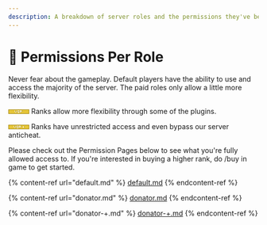 ```yaml
---
description: A breakdown of server roles and the permissions they've been granted.
---
```


# 👮 Permissions Per Role

Never fear about the gameplay. Default players have the ability to use and access the majority of the server. The paid roles only allow a little more flexibility.&#x20;

![](../.gitbook/assets/vip.png) Ranks allow more flexibility through some of the plugins.

![](../.gitbook/assets/vipplus.png) Ranks have unrestricted access and even bypass our server anticheat.&#x20;

Please check out the Permission Pages below to see what you're fully allowed access to. If you're interested in buying a higher rank, do /buy in game to get started.&#x20;

{% content-ref url="default.md" %}
[default.md](default.md)
{% endcontent-ref %}

{% content-ref url="donator.md" %}
[donator.md](donator.md)
{% endcontent-ref %}

{% content-ref url="donator-+.md" %}
[donator-+.md](donator-+.md)
{% endcontent-ref %}
